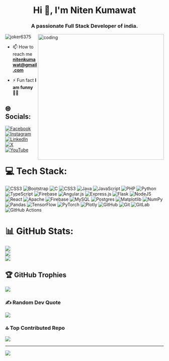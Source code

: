 <h1 align="center">Hi 👋, I'm Niten Kumawat</h1>
<h3 align="center">A passionate Full Stack Developer of india.</h3>

<img align="right" alt="coding" width="400" src="https://user-images.githubusercontent.com/76674591/193411913-1e70d4db-3298-45cd-b21b-4cd357f78287.gif">

<p align="left"> <img src="https://komarev.com/ghpvc/?username=joker6375&label=Profile%20views&color=0e75b6&style=flat"
        alt="joker6375" /> </p>

- 📫 How to reach me **nitenkumawat@gmail.com**

- ⚡ Fun fact **I am funny✌🏻**


 





## 🌐 Socials:
[![Facebook](https://img.shields.io/badge/Facebook-%231877F2.svg?logo=Facebook&logoColor=white)](https://facebook.com/nitenkumawat3) [![Instagram](https://img.shields.io/badge/Instagram-%23E4405F.svg?logo=Instagram&logoColor=white)](https://instagram.com/nitenkumawat) [![LinkedIn](https://img.shields.io/badge/LinkedIn-%230077B5.svg?logo=linkedin&logoColor=white)](https://linkedin.com/in/mitenkumawat) [![X](https://img.shields.io/badge/X-black.svg?logo=X&logoColor=white)](https://x.com/Nitenkumwat2) [![YouTube](https://img.shields.io/badge/YouTube-%23FF0000.svg?logo=YouTube&logoColor=white)](https://youtube.com/@nitenkumawat6366) 

# 💻 Tech Stack:
![CSS3](https://img.shields.io/badge/css3-%231572B6.svg?style=for-the-badge&logo=css3&logoColor=white) ![Bootstrap](https://img.shields.io/badge/bootstrap-%238511FA.svg?style=for-the-badge&logo=bootstrap&logoColor=white) ![C](https://img.shields.io/badge/c-%2300599C.svg?style=for-the-badge&logo=c&logoColor=white) ![CSS3](https://img.shields.io/badge/css3-%231572B6.svg?style=for-the-badge&logo=css3&logoColor=white) ![Java](https://img.shields.io/badge/java-%23ED8B00.svg?style=for-the-badge&logo=openjdk&logoColor=white) ![JavaScript](https://img.shields.io/badge/javascript-%23323330.svg?style=for-the-badge&logo=javascript&logoColor=%23F7DF1E) ![PHP](https://img.shields.io/badge/php-%23777BB4.svg?style=for-the-badge&logo=php&logoColor=white) ![Python](https://img.shields.io/badge/python-3670A0?style=for-the-badge&logo=python&logoColor=ffdd54) ![TypeScript](https://img.shields.io/badge/typescript-%23007ACC.svg?style=for-the-badge&logo=typescript&logoColor=white) ![Firebase](https://img.shields.io/badge/firebase-%23039BE5.svg?style=for-the-badge&logo=firebase) ![Angular.js](https://img.shields.io/badge/angular.js-%23E23237.svg?style=for-the-badge&logo=angularjs&logoColor=white) ![Express.js](https://img.shields.io/badge/express.js-%23404d59.svg?style=for-the-badge&logo=express&logoColor=%2361DAFB) ![Flask](https://img.shields.io/badge/flask-%23000.svg?style=for-the-badge&logo=flask&logoColor=white) ![NodeJS](https://img.shields.io/badge/node.js-6DA55F?style=for-the-badge&logo=node.js&logoColor=white) ![React](https://img.shields.io/badge/react-%2320232a.svg?style=for-the-badge&logo=react&logoColor=%2361DAFB) ![Apache](https://img.shields.io/badge/apache-%23D42029.svg?style=for-the-badge&logo=apache&logoColor=white) ![Firebase](https://img.shields.io/badge/firebase-a08021?style=for-the-badge&logo=firebase&logoColor=ffcd34) ![MySQL](https://img.shields.io/badge/mysql-4479A1.svg?style=for-the-badge&logo=mysql&logoColor=white) ![Postgres](https://img.shields.io/badge/postgres-%23316192.svg?style=for-the-badge&logo=postgresql&logoColor=white) ![Matplotlib](https://img.shields.io/badge/Matplotlib-%23ffffff.svg?style=for-the-badge&logo=Matplotlib&logoColor=black) ![NumPy](https://img.shields.io/badge/numpy-%23013243.svg?style=for-the-badge&logo=numpy&logoColor=white) ![Pandas](https://img.shields.io/badge/pandas-%23150458.svg?style=for-the-badge&logo=pandas&logoColor=white) ![TensorFlow](https://img.shields.io/badge/TensorFlow-%23FF6F00.svg?style=for-the-badge&logo=TensorFlow&logoColor=white) ![PyTorch](https://img.shields.io/badge/PyTorch-%23EE4C2C.svg?style=for-the-badge&logo=PyTorch&logoColor=white) ![Plotly](https://img.shields.io/badge/Plotly-%233F4F75.svg?style=for-the-badge&logo=plotly&logoColor=white) ![GitHub](https://img.shields.io/badge/github-%23121011.svg?style=for-the-badge&logo=github&logoColor=white) ![Git](https://img.shields.io/badge/git-%23F05033.svg?style=for-the-badge&logo=git&logoColor=white) ![GitLab](https://img.shields.io/badge/gitlab-%23181717.svg?style=for-the-badge&logo=gitlab&logoColor=white) ![GitHub Actions](https://img.shields.io/badge/github%20actions-%232671E5.svg?style=for-the-badge&logo=githubactions&logoColor=white)
# 📊 GitHub Stats:
![](https://github-readme-stats.vercel.app/api?username=NitenKumawat&theme=react&hide_border=false&include_all_commits=true&count_private=true)<br/>
![](https://github-readme-streak-stats.herokuapp.com/?user=NitenKumawat&theme=react&hide_border=false)<br/>
![](https://github-readme-stats.vercel.app/api/top-langs/?username=NitenKumawat&theme=react&hide_border=false&include_all_commits=true&count_private=true&layout=compact)

## 🏆 GitHub Trophies
![](https://github-profile-trophy.vercel.app/?username=NitenKumawat&theme=flag-india&no-frame=false&no-bg=true&margin-w=4)

### ✍️ Random Dev Quote
![](https://quotes-github-readme.vercel.app/api?type=horizontal&theme=tokyonight)

### 🔝 Top Contributed Repo
![](https://github-contributor-stats.vercel.app/api?username=NitenKumawat&limit=5&theme=radical&combine_all_yearly_contributions=true)

---
[![](https://visitcount.itsvg.in/api?id=NitenKumawat&icon=0&color=0)](https://visitcount.itsvg.in)

<!-- Proudly created with GPRM ( https://gprm.itsvg.in ) -->
